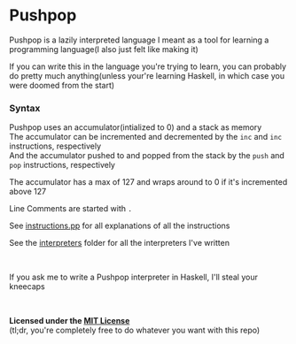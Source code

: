 # Pushpop
Pushpop is a lazily interpreted language I meant as a tool for learning a programming language(I also just felt like making it)

If you can write this in the language you're trying to learn, you can probably do pretty much anything(unless your're learning Haskell, in which case you were doomed from the start)

### Syntax
Pushpop uses an accumulator(intialized to 0) and a stack as memory<br>
The accumulator can be incremented and decremented by the `inc` and `inc` instructions, respectively<br>
And the accumulator pushed to and popped from the stack by the `push` and `pop` instructions, respectively

The accumulator has a max of 127 and wraps around to 0 if it's incremented above 127

Line Comments are started with `.`

See [instructions.pp](./scripts/instructions.pp) for all explanations of all the instructions

See the [interpreters](./interpreters) folder for all the interpreters I've written

<br>

If you ask me to write a Pushpop interpreter in Haskell, I'll steal your kneecaps

<br>

**Licensed under the [MIT License](./LICENSE)**<br>
(tl;dr, you're completely free to do whatever you want with this repo)
